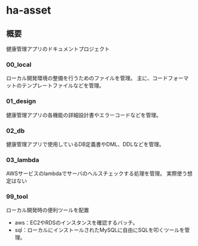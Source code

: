# ha-asset

## 概要
健康管理アプリのドキュメントプロジェクト

### 00_local
ローカル開発環境の整備を行うためのファイルを管理。
主に、コードフォーマットのテンプレートファイルなどを管理。

### 01_design
健康管理アプリの各機能の詳細設計書やエラーコードなどを管理。

### 02_db
健康管理アプリで使用しているDB定義書やDML、DDLなどを管理。

### 03_lambda
AWSサービスのlambdaでサーバのヘルスチェックする処理を管理。
実際使う想定はない

### 99_tool
ローカル開発時の便利ツールを配置
- aws：EC2やRDSのインスタンスを確認するバッチ。
- sql：ローカルにインストールされたMySQLに自由にSQLを叩くツールを管理。
